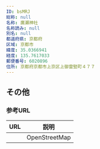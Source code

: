 ```yaml
---
ID: bsMRJ
総称: null
名称: 廣瀬神社
名称読み: null
別名: null
都道府県: 京都府
区域: 京都市
緯度: 35.0366941
経度: 135.7617033
郵便番号: 6020896
住所: 京都府京都市上京区上御霊竪町４７７
---
```


## その他

### 参考URL

| URL | 説明          |
| --- | ------------- |
|     | OpenStreetMap |
